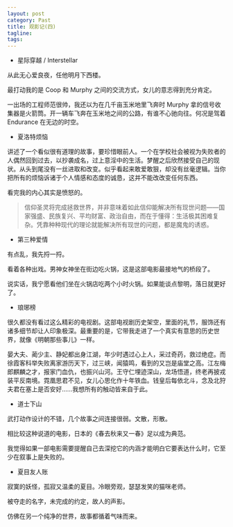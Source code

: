 ```yaml
---
layout: post
category: Past
title: 观影记(四)
tagline:
tags: 
---
```


* 星际穿越 / Interstellar 

从此无心爱良夜，任他明月下西楼。

最打动我的是 Coop 和 Murphy 之间的交流方式，女儿的意志得到充分肯定。

一出场的工程师范很帅，我还以为在几千亩玉米地里飞奔时 Murphy 拿的信号收集器是火箭筒。开一辆车飞奔在玉米地之间的公路，有谁不心驰向往。何况是驾着 Endurance 在无边的时空。 

* 夏洛特烦恼

讲述了一个看似很有道理的故事，要珍惜眼前人。一个在学校社会被视为失败者的人偶然回到过去，以抄袭成名，过上意淫中的生活。梦醒之后欣然接受自己的现状。从头到尾没有一丝进取和改变。似乎看起来敢爱敢狠，却没有丝毫逻辑。当你把所有的烦恼诉诸于个人情感和态度的诚恳，这并不能改改变任何东西。

看完我的内心其实是愤怒的。

> 信仰圣灵将完成拯救世界，并非意味着如此信仰能解决所有现世问题——国家强盛、民族复兴、平均财富、政治自由，而在于懂得：生活极其困难复杂。凭靠种种现代的理论就能解决所有现世的问题，都是魔鬼的诱惑。

* 第三种爱情

有点乱，我先捋一捋。

看着各种出戏。男神女神坐在街边吃火锅，这是这部电影最接地气的桥段了。

说实话，我宁愿看他们坐在火锅店吃两个小时火锅。如果能谈点黎明，落日就更好了。

* 琅琊榜

很久都没有看过这么精彩的电视剧。这部电视剧历史架空，里面的礼节，服饰还有诸多细节却让人印象极深。最重要的是，它带我走进了一个真实有意思的历史世界，就像《明朝那些事儿》一样。

晏大夫、蔺少主、静妃都出身江湖，年少时遇过心上人，采过奇药，救过绝症。而徐霞客科举失败离家游历天下，过三峡，闻猿鸣，看到的又岂是庙堂之高。江左梅郎麒麟之才，报家门血仇，也振兴山河。王守仁埋迹深山，龙场悟道，终老再披戎装平反南境。霓凰思君不见，女儿心思化作十年铁血。钱皇后每依北斗，念及北狩夫君在塞上是否安好……我想所有的触动皆来自于此。

* 道士下山

武打动作设计的不错，几个故事之间连接很弱。文散，形散。

相比较这种说道的电影，日本的《春去秋来又一春》足以成为典范。

我觉得如果一部电影需要提醒自己去深挖它的内涵才能明白它要表达什么时，它至少在叙事上是失败的。

* 夏目友人账

寂寞的妖怪，孤寂又温柔的夏目。冷眼旁观，瑟瑟发笑的猫咪老师。

被夺走的名字，未完成的约定，故人的声影。 

仿佛在另一个纯净的世界，故事都循着气味而来。





